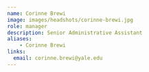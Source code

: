 ```yaml
---
name: Corinne Brewi
image: images/headshots/corinne-brewi.jpg
role: manager
description: Senior Administrative Assistant
aliases:
    - Corinne Brewi
links:
  email: corinne.brewi@yale.edu
---
```

